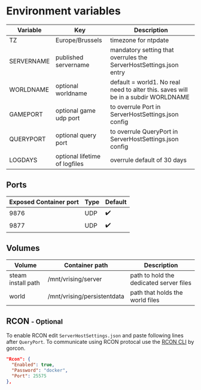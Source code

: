 # Environment variables

| Variable   | Key                           | Description                                                                       |
| ---------- | ----------------------------- | --------------------------------------------------------------------------------- |
| TZ         | Europe/Brussels               | timezone for ntpdate                                                              |
| SERVERNAME | published servername          | mandatory setting that overrules the ServerHostSettings.json entry                |
| WORLDNAME  | optional worldname            | default = world1. No real need to alter this. saves will be in a subdir WORLDNAME |
| GAMEPORT   | optional game udp port        | to overrule Port in ServerHostSettings.json config                                |
| QUERYPORT  | optional query port           | to overrule QueryPort in ServerHostSettings.json config                           |
| LOGDAYS    | optional lifetime of logfiles | overrule default of 30 days                                                       |

## Ports

| Exposed Container port | Type | Default |
| ---------------------- | ---- | ------- |
| 9876                   | UDP  | ✔️      |
| 9877                   | UDP  | ✔️      |

## Volumes

| Volume             | Container path              | Description                             |
| ------------------ | --------------------------- | --------------------------------------- |
| steam install path | /mnt/vrising/server         | path to hold the dedicated server files |
| world              | /mnt/vrising/persistentdata | path that holds the world files         |

## RCON <small>- Optional</small>

To enable RCON edit `ServerHostSettings.json` and paste following lines after `QueryPort`. To communicate using RCON protocal use the [RCON CLI](https://github.com/gorcon/rcon-cli) by gorcon.

```json
"Rcon": {
  "Enabled": true,
  "Password": "docker",
  "Port": 25575
},
```
